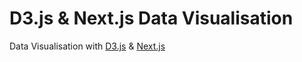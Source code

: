 # D3.js & Next.js Data Visualisation

Data Visualisation with [D3.js](https://d3js.org/) & [Next.js](https://nextjs.org/)
